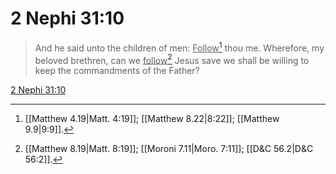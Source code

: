 # 2 Nephi 31:10

> And he said unto the children of men: <u>Follow</u>[^a] thou me. Wherefore, my beloved brethren, can we <u>follow</u>[^b] Jesus save we shall be willing to keep the commandments of the Father?

[2 Nephi 31:10](https://www.churchofjesuschrist.org/study/scriptures/bofm/2-ne/31?lang=eng&id=p10#p10)


[^a]: [[Matthew 4.19|Matt. 4:19]]; [[Matthew 8.22|8:22]]; [[Matthew 9.9|9:9]].  
[^b]: [[Matthew 8.19|Matt. 8:19]]; [[Moroni 7.11|Moro. 7:11]]; [[D&C 56.2|D&C 56:2]].  
